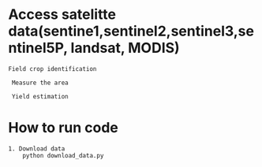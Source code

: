 # Access satelitte data(sentine1,sentinel2,sentinel3,sentinel5P, landsat, MODIS)

    Field crop identification

     Measure the area

     Yield estimation
# How to run code
    1. Download data 
        python download_data.py